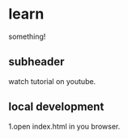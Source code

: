 # learn

something!

## subheader

watch tutorial on youtube.

## local development

1.open index.html in you browser.
